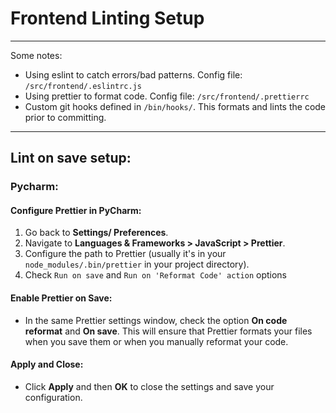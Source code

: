 # Frontend Linting Setup

---
Some notes:
- Using eslint to catch errors/bad patterns. Config file: `/src/frontend/.eslintrc.js`
- Using prettier to format code. Config file: `/src/frontend/.prettierrc`
- Custom git hooks defined in `/bin/hooks/`. This formats and lints the code prior to committing.

---
## Lint on save setup:

### Pycharm:

#### Configure Prettier in PyCharm:

1. Go back to **Settings/ Preferences**.
2. Navigate to **Languages & Frameworks > JavaScript > Prettier**.
3. Configure the path to Prettier (usually it's in your `node_modules/.bin/prettier` in your project directory).
4. Check `Run on save` and `Run on 'Reformat Code' action` options 

#### Enable Prettier on Save:

- In the same Prettier settings window, check the option **On code reformat** and **On save**. This will ensure that Prettier formats your files when you save them or when you manually reformat your code.

#### Apply and Close:

- Click **Apply** and then **OK** to close the settings and save your configuration.
